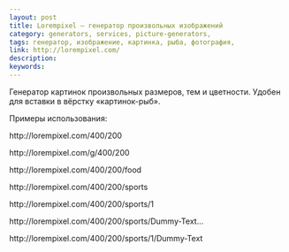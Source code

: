 ```yaml
---
layout: post
title: Lorempixel — генератор произвольных изображений
category: generators, services, picture-generators, 
tags: генератор, изображение, картинка, рыба, фотография, 
link: http://lorempixel.com/
description: 
keywords: 
---
```


<p>Генератор картинок произвольных размеров, тем и цветности. Удобен для вставки в вёрстку «картинок-рыб».</p>
<p>Примеры использования:</p>
<p>http://lorempixel.com/400/200</p>
<p>http://lorempixel.com/g/400/200</p>
<p>http://lorempixel.com/400/200/food</p>
<p>http://lorempixel.com/400/200/sports</p>
<p>http://lorempixel.com/400/200/sports/1</p>
<p>http://lorempixel.com/400/200/sports/Dummy-Text...</p>
<p>http://lorempixel.com/400/200/sports/1/Dummy-Text</p>
